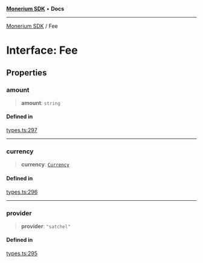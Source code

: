 [**Monerium SDK**](../README.md) • **Docs**

***

[Monerium SDK](../README.md) / Fee

# Interface: Fee

## Properties

### amount

> **amount**: `string`

#### Defined in

[types.ts:297](https://github.com/monerium/js-monorepo/blob/f9c4f6d23632080dc2f66fc1ef03cdb9951e75af/packages/sdk/src/types.ts#L297)

***

### currency

> **currency**: [`Currency`](../enumerations/Currency.md)

#### Defined in

[types.ts:296](https://github.com/monerium/js-monorepo/blob/f9c4f6d23632080dc2f66fc1ef03cdb9951e75af/packages/sdk/src/types.ts#L296)

***

### provider

> **provider**: `"satchel"`

#### Defined in

[types.ts:295](https://github.com/monerium/js-monorepo/blob/f9c4f6d23632080dc2f66fc1ef03cdb9951e75af/packages/sdk/src/types.ts#L295)
